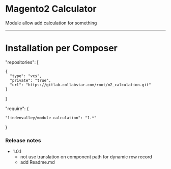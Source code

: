 # Magento2 Calculator

Module allow add calculation for something

---

# Installation per Composer

"repositories": [

    {
      "type": "vcs",
      "private": "true",
      "url": "https://gitlab.collabstar.com/root/m2_calculation.git"
    }

]

"require": {

    "lindenvalley/module-calculation": "1.*"

}

### Release notes
* 1.0.1
  - not use translation on component path for dynamic row record
  - add Readme.md
